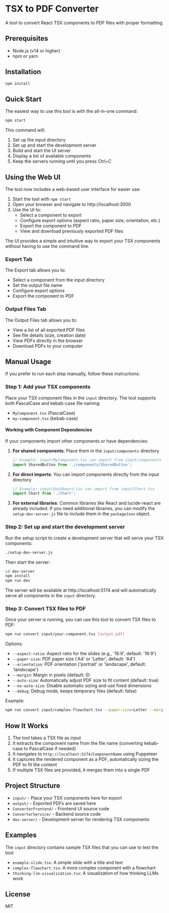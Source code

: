 # TSX to PDF Converter

A tool to convert React TSX components to PDF files with proper formatting.

## Prerequisites

- Node.js (v14 or higher)
- npm or yarn

## Installation

```bash
npm install
```

## Quick Start

The easiest way to use this tool is with the all-in-one command:

```bash
npm start
```

This command will:
1. Set up the input directory
2. Set up and start the development server
3. Build and start the UI server
4. Display a list of available components
5. Keep the servers running until you press Ctrl+C

## Using the Web UI

The tool now includes a web-based user interface for easier use:

1. Start the tool with `npm start`
2. Open your browser and navigate to http://localhost:3000
3. Use the UI to:
   - Select a component to export
   - Configure export options (aspect ratio, paper size, orientation, etc.)
   - Export the component to PDF
   - View and download previously exported PDF files

The UI provides a simple and intuitive way to export your TSX components without having to use the command line.

### Export Tab

The Export tab allows you to:
- Select a component from the input directory
- Set the output file name
- Configure export options
- Export the component to PDF

### Output Files Tab

The Output Files tab allows you to:
- View a list of all exported PDF files
- See file details (size, creation date)
- View PDFs directly in the browser
- Download PDFs to your computer

## Manual Usage

If you prefer to run each step manually, follow these instructions:

### Step 1: Add your TSX components

Place your TSX component files in the `input` directory. The tool supports both PascalCase and kebab-case file naming:
- `MyComponent.tsx` (PascalCase)
- `my-component.tsx` (kebab-case)

#### Working with Component Dependencies

If your components import other components or have dependencies:

1. **For shared components**: Place them in the `input/components` directory
   ```jsx
   // Example: input/MyComponent.tsx can import from input/components
   import SharedButton from './components/SharedButton';
   ```

2. **For direct imports**: You can import components directly from the input directory
   ```jsx
   // Example: input/Dashboard.tsx can import from input/Chart.tsx
   import Chart from './Chart';
   ```

3. **For external libraries**: Common libraries like React and lucide-react are already included. If you need additional libraries, you can modify the `setup-dev-server.js` file to include them in the `packageJson` object.

### Step 2: Set up and start the development server

Run the setup script to create a development server that will serve your TSX components:

```bash
./setup-dev-server.js
```

Then start the server:

```bash
cd dev-server
npm install
npm run dev
```

The server will be available at http://localhost:5174 and will automatically serve all components in the `input` directory.

### Step 3: Convert TSX files to PDF

Once your server is running, you can use this tool to convert TSX files to PDF:

```bash
npm run convert input/your-component.tsx [output.pdf]
```

Options:
- `--aspect-ratio`: Aspect ratio for the slides (e.g., '16:9', default: '16:9')
- `--paper-size`: PDF paper size ('A4' or 'Letter', default: 'A4')
- `--orientation`: PDF orientation ('portrait' or 'landscape', default: 'landscape')
- `--margin`: Margin in pixels (default: 0)
- `--auto-size`: Automatically adjust PDF size to fit content (default: true)
- `--no-auto-size`: Disable automatic sizing and use fixed dimensions
- `--debug`: Debug mode, keeps temporary files (default: false)

Example:
```bash
npm run convert input/complex-flowchart.tsx --paper-size=Letter --margin=20
```

## How It Works

1. The tool takes a TSX file as input
2. It extracts the component name from the file name (converting kebab-case to PascalCase if needed)
3. It navigates to `http://localhost:5174/ComponentName` using Puppeteer
4. It captures the rendered component as a PDF, automatically sizing the PDF to fit the content
5. If multiple TSX files are provided, it merges them into a single PDF

## Project Structure

- `input/` - Place your TSX components here for export
- `output/` - Exported PDFs are saved here
- `ConverterFrontend/` - Frontend UI source code
- `ConverterService/` - Backend source code
- `dev-server/` - Development server for rendering TSX components

## Examples

The `input` directory contains sample TSX files that you can use to test the tool:

- `example-slide.tsx`: A simple slide with a title and text
- `complex-flowchart.tsx`: A more complex component with a flowchart
- `thinking-llm-visualization.tsx`: A visualization of how thinking LLMs work

## License

MIT 